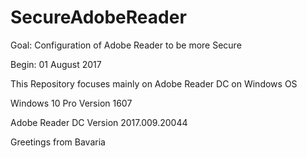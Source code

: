 # SecureAdobeReader
Goal: Configuration of Adobe Reader to be more Secure  

Begin: 01 August 2017  

This Repository focuses mainly on Adobe Reader DC on Windows OS  

Windows 10 Pro Version 1607  

Adobe Reader DC Version 2017.009.20044

Greetings from Bavaria
